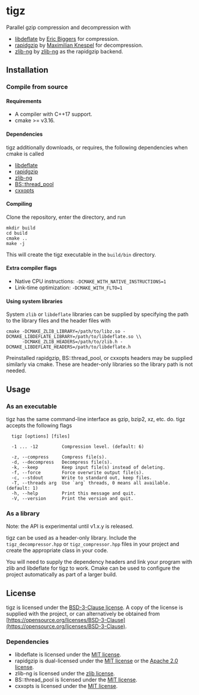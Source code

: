 # tigz
Parallel gzip compression and decompression with
- [libdeflate](https://github.com/ebiggers/libdeflate) by [Eric Biggers](https://github.com/ebiggers) for compression.
- [rapidgzip](https://github.com/mxmlnkn/rapidgzip) by [Maximilian Knespel](https://github.com/mxmlnkn) for decompression.
- [zlib-ng](https://github.com/zlib-ng/zlib-ng) by [zlib-ng](https://github.com/zlib-ng) as the rapidgzip backend.

## Installation
### Compile from source
#### Requirements
- A compiler with C++17 support.
- cmake >= v3.16.

#### Dependencies
tigz additionally downloads, or requires, the following dependencies when cmake is called
- [libdeflate](https://github.com/ebiggers/libdeflate)
- [rapidgzip](https://github.com/mxmlnkn/rapidgzip)
- [zlib-ng](https://github.com/zlib-ng/zlib-ng)
- [BS::thread_pool](https://github.com/bshoshany/thread-pool)
- [cxxopts](https://github.com/jarro2783/cxxopts)

#### Compiling
Clone the repository, enter the directory, and run
```
mkdir build
cd build
cmake ..
make -j
```
This will create the tigz executable in the `build/bin` directory.

#### Extra compiler flags
- Native CPU instructions: `-DCMAKE_WITH_NATIVE_INSTRUCTIONS=1`
- Link-time optimization: `-DCMAKE_WITH_FLTO=1`

#### Using system libraries
System `zlib` or `libdeflate` libraries can be supplied by specifying the path to the library files and the header files with
```
cmake -DCMAKE_ZLIB_LIBRARY=/path/to/libz.so -DCMAKE_LIBDEFLATE_LIBRARY=/path/to/libdeflate.so \\
      -DCMAKE_ZLIB_HEADERS=/path/to/zlib.h -DCMAKE_LIBDEFLATE_HEADERS=/path/to/libdeflate.h
```
Preinstalled rapidgzip, BS::thread_pool, or cxxopts headers may be supplied similarly via cmake. These are header-only libraries so the library path is not needed.

## Usage
### As an executable
tigz has the same command-line interface as gzip, bzip2, xz, etc. do. tigz accepts the following flags
```
  tigz [options] [files]

  -1 ... -12	     Compression level. (default: 6)

  -z, --compress     Compress file(s).
  -d, --decompress   Decompress file(s).
  -k, --keep         Keep input file(s) instead of deleting.
  -f, --force        Force overwrite output file(s).
  -c, --stdout       Write to standard out, keep files.
  -T, --threads arg  Use `arg` threads, 0 means all available. (default: 1)
  -h, --help         Print this message and quit.
  -V, --version      Print the version and quit.
```

### As a library
Note: the API is experimental until v1.x.y is released.

tigz can be used as a header-only library. Include the `tigz_decompressor.hpp` or `tigz_compressor.hpp` files in your project and create the appropriate class in your code.

You will need to supply the dependency headers and link your program with zlib and libdeflate for tigz to work. Cmake can be used to configure the project automatically as part of a larger build.

## License
tigz is licensed under the [BSD-3-Clause license](https://opensource.org/licenses/BSD-3-Clause). A copy of the license is supplied with the project, or can alternatively be obtained from [https://opensource.org/licenses/BSD-3-Clause](https://opensource.org/licenses/BSD-3-Clause).

### Dependencies
- libdeflate is licensed under the [MIT license](https://opensource.org/license/mit).
- rapidgzip is dual-licensed under the [MIT license](https://opensource.org/license/mit) or the [Apache 2.0 license](https://opensource.org/license/apache-2-0).
- zlib-ng is licensed under the [zlib license](https://opensource.org/license/zlib).
- BS::thread_pool is licensed under the [MIT license](https://opensource.org/license/mit).
- cxxopts is licensed under the [MIT license](https://opensource.org/license/mit).
